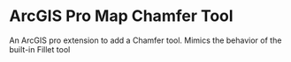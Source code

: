 # ArcGIS Pro Map Chamfer Tool
An ArcGIS pro extension to add a Chamfer tool. Mimics the behavior of the built-in Fillet tool

